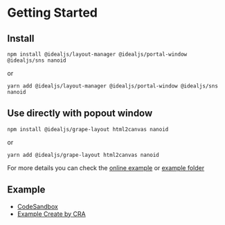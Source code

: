 [example_online]: https://codesandbox.io/s/grape-layout-example-irh1p5
[example_folder]: https://github.com/idealjs/layout-manager/tree/main/example

# Getting Started

## Install

```
npm install @idealjs/layout-manager @idealjs/portal-window @idealjs/sns nanoid
```

or

```
yarn add @idealjs/layout-manager @idealjs/portal-window @idealjs/sns nanoid
```

## Use directly with popout window

```
npm install @idealjs/grape-layout html2canvas nanoid
```

or

```
yarn add @idealjs/grape-layout html2canvas nanoid
```

For more details you can check the [online example][example_online] or [example folder][example_folder]

## Example

-   [CodeSandbox][example_online]
-   [Example Create by CRA][example_folder]
